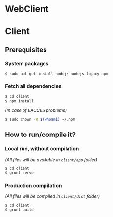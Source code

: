 WebClient
=================

# Client

## Prerequisites

### System packages
```bash
$ sudo apt-get install nodejs nodejs-legacy npm
```

### Fetch all dependencies
```bash
$ cd client
$ npm install
```

_(In case of EACCES problems)_
```bash
$ sudo chown -R $(whoami) ~/.npm
```

## How to run/compile it?

### Local run, without compilation

_(All files will be available in ``client/app`` folder)_
```bash
$ cd client
$ grunt serve
```

### Production compilation

_(All files will be compiled in ``client/dist`` folder)_
```bash
$ cd client
$ grunt build
```
